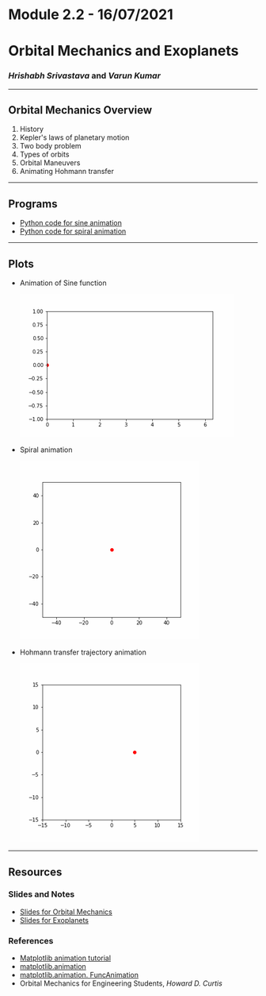 # Module 2.2 - 16/07/2021

# Orbital Mechanics and Exoplanets

### _Hrishabh Srivastava_ and _Varun Kumar_

---

## Orbital Mechanics Overview

1. History
2. Kepler's laws of planetary motion
3. Two body problem
4. Types of orbits
5. Orbital Maneuvers
6. Animating Hohmann transfer

---

## Programs

- [Python code for sine animation](./programs/sine-animation.py)
- [Python code for spiral animation](./programs/spiral-animation.py)

---

## Plots

- Animation of Sine function

  ![](./images/sine.gif)

- Spiral animation

  ![](./images/spiral.gif)

- Hohmann transfer trajectory animation

  ![](./images/hohmann-transfer.gif)

---

## Resources

### Slides and Notes

- [Slides for Orbital Mechanics](./orbital-mechanics.pdf)
- [Slides for Exoplanets](./exoplanets.pdf)

### References

- [Matplotlib animation tutorial](https://www.youtube.com/watch?v=GtZxk8Wa3Jw)
- [matplotlib.animation](https://matplotlib.org/stable/api/animation_api.html)
- [matplotlib.animation. FuncAnimation](https://matplotlib.org/stable/api/_as_gen/matplotlib.animation.FuncAnimation.html)
- Orbital Mechanics for Engineering Students, _Howard D. Curtis_

